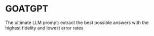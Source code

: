 # GOATGPT
The ultimate LLM prompt: extract the best possible answers with the highest fidelity and lowest error rates
